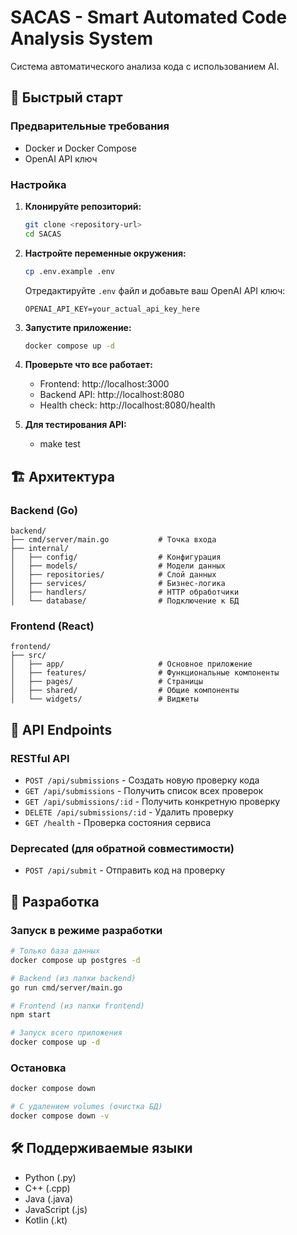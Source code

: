 # SACAS - Smart Automated Code Analysis System

Система автоматического анализа кода с использованием AI.

## 🚀 Быстрый старт

### Предварительные требования

- Docker и Docker Compose
- OpenAI API ключ

### Настройка

1. **Клонируйте репозиторий:**
   ```bash
   git clone <repository-url>
   cd SACAS
   ```

2. **Настройте переменные окружения:**
   ```bash
   cp .env.example .env
   ```
   
   Отредактируйте `.env` файл и добавьте ваш OpenAI API ключ:
   ```
   OPENAI_API_KEY=your_actual_api_key_here
   ```

3. **Запустите приложение:**
   ```bash
   docker compose up -d
   ```

4. **Проверьте что все работает:**
   - Frontend: http://localhost:3000
   - Backend API: http://localhost:8080
   - Health check: http://localhost:8080/health

5. **Для тестирования API:**
   - make test

## 🏗️ Архитектура

### Backend (Go)
```
backend/
├── cmd/server/main.go           # Точка входа
├── internal/
│   ├── config/                  # Конфигурация
│   ├── models/                  # Модели данных
│   ├── repositories/            # Слой данных
│   ├── services/                # Бизнес-логика
│   ├── handlers/                # HTTP обработчики
│   └── database/                # Подключение к БД
```

### Frontend (React)
```
frontend/
├── src/
│   ├── app/                     # Основное приложение
│   ├── features/                # Функциональные компоненты
│   ├── pages/                   # Страницы
│   ├── shared/                  # Общие компоненты
│   └── widgets/                 # Виджеты
```

## 📝 API Endpoints

### RESTful API

- `POST /api/submissions` - Создать новую проверку кода
- `GET /api/submissions` - Получить список всех проверок
- `GET /api/submissions/:id` - Получить конкретную проверку
- `DELETE /api/submissions/:id` - Удалить проверку
- `GET /health` - Проверка состояния сервиса

### Deprecated (для обратной совместимости)
- `POST /api/submit` - Отправить код на проверку

## 🔧 Разработка

### Запуск в режиме разработки

```bash
# Только база данных
docker compose up postgres -d

# Backend (из папки backend)
go run cmd/server/main.go

# Frontend (из папки frontend)
npm start

# Запуск всего приложения
docker compose up -d
```

### Остановка

```bash
docker compose down

# С удалением volumes (очистка БД)
docker compose down -v
```

## 🛠️ Поддерживаемые языки

- Python (.py)
- C++ (.cpp)
- Java (.java)
- JavaScript (.js)
- Kotlin (.kt)


